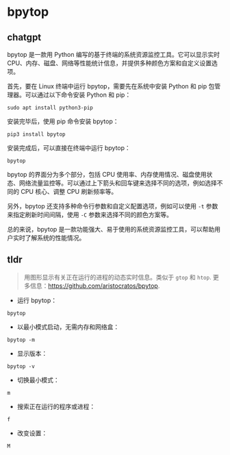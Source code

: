 # bpytop 
## chatgpt 
bpytop 是一款用 Python 编写的基于终端的系统资源监控工具。它可以显示实时 CPU、内存、磁盘、网络等性能统计信息，并提供多种颜色方案和自定义设置选项。

首先，要在 Linux 终端中运行 bpytop，需要先在系统中安装 Python 和 pip 包管理器。可以通过以下命令安装 Python 和 pip：

```
sudo apt install python3-pip
```

安装完毕后，使用 pip 命令安装 bpytop：

```
pip3 install bpytop
```

安装完成后，可以直接在终端中运行 bpytop：

```
bpytop
```

bpytop 的界面分为多个部分，包括 CPU 使用率、内存使用情况、磁盘使用状态、网络流量监控等。可以通过上下箭头和回车键来选择不同的选项，例如选择不同的 CPU 核心、调整 CPU 刷新频率等。

另外，bpytop 还支持多种命令行参数和自定义配置选项，例如可以使用 `-t` 参数来指定刷新时间间隔，使用 `-C` 参数来选择不同的颜色方案等。

总的来说，bpytop 是一款功能强大、易于使用的系统资源监控工具，可以帮助用户实时了解系统的性能情况。 

## tldr 
 
> 用图形显示有关正在运行的进程的动态实时信息。类似于 `gtop` 和 `htop`.
> 更多信息：<https://github.com/aristocratos/bpytop>.

- 运行 bpytop：

`bpytop`

- 以最小模式启动，无需内存和网络盒：

`bpytop -m`

- 显示版本：

`bpytop -v`

- 切换最小模式：

`m`

- 搜索正在运行的程序或进程：

`f`

- 改变设置：

`M`
